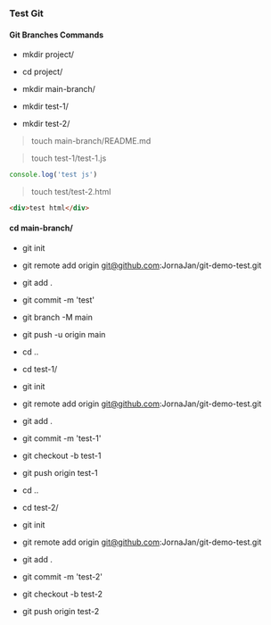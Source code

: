 ### Test Git

#### Git Branches Commands 

- mkdir project/

- cd project/

- mkdir main-branch/
- mkdir test-1/
- mkdir test-2/

> touch main-branch/README.md

> touch test-1/test-1.js

```js
console.log('test js')
```

> touch test/test-2.html

```html
<div>test html</div>
```

#### cd main-branch/

- git init
- git remote add origin git@github.com:JornaJan/git-demo-test.git
- git add .
- git commit -m 'test'
- git branch -M main
- git push -u origin main

- cd ..
- cd test-1/
- git init
- git remote add origin git@github.com:JornaJan/git-demo-test.git
- git add .
- git commit -m 'test-1'
- git checkout -b test-1
- git push origin test-1


- cd ..
- cd test-2/
- git init
- git remote add origin git@github.com:JornaJan/git-demo-test.git
- git add .
- git commit -m 'test-2'
- git checkout -b test-2
- git push origin test-2


